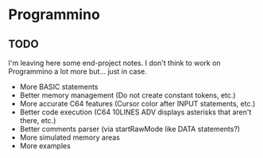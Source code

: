 # Programmino

## TODO

I'm leaving here some end-project notes. I don't think to work on Programmino a lot more but... just in case.

  * More BASIC statements
  * Better memory management (Do not create constant tokens, etc.)
  * More accurate C64 features (Cursor color after INPUT statements, etc.)
  * Better code execution (C64 10LINES ADV displays asterisks that aren't there, etc.)
  * Better comments parser (via startRawMode like DATA statements?)
  * More simulated memory areas
  * More examples